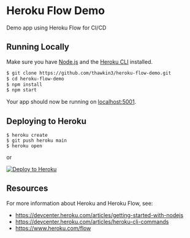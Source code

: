 # Heroku Flow Demo

Demo app using Heroku Flow for CI/CD

## Running Locally

Make sure you have [Node.js](http://nodejs.org/) and the [Heroku CLI](https://cli.heroku.com/) installed.

```sh
$ git clone https://github.com/thawkin3/heroku-flow-demo.git
$ cd heroku-flow-demo
$ npm install
$ npm start
```

Your app should now be running on [localhost:5001](http://localhost:5001/).

## Deploying to Heroku

```
$ heroku create
$ git push heroku main
$ heroku open
```

or

[![Deploy to Heroku](https://www.herokucdn.com/deploy/button.svg)](https://heroku.com/deploy)

## Resources

For more information about Heroku and Heroku Flow, see:

- https://devcenter.heroku.com/articles/getting-started-with-nodejs
- https://devcenter.heroku.com/articles/heroku-cli-commands
- https://www.heroku.com/flow
